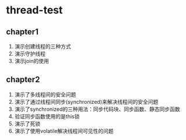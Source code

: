 # thread-test

## chapter1
1. 演示创建线程的三种方式 
2. 演示守护线程
3. 演示join的使用

## chapter2
1. 演示了多线程间的安全问题
2. 演示了通过线程间同步(synchronized)来解决线程间的安全问题
3. 演示了synchronized的三种用法：同步代码块、同步函数、静态同步函数
4. 验证同步函数使用的是this锁
5. 演示了死锁
6. 演示了使用volatile解决线程间可见性的问题
